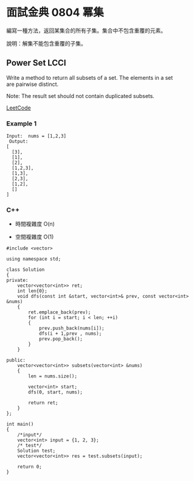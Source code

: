 # 面試金典 0804 冪集

編寫一種方法，返回某集合的所有子集。集合中不包含重覆的元素。

說明：解集不能包含重覆的子集。

##  Power Set LCCI
Write a method to return all subsets of a set. The elements in a set are pairwise distinct.

Note: The result set should not contain duplicated subsets.

[LeetCode](https://leetcode-cn.com/problems/power-set-lcci)


### Example 1
```
Input:  nums = [1,2,3]
 Output: 
[
  [3],
  [1],
  [2],
  [1,2,3],
  [1,3],
  [2,3],
  [1,2],
  []
]
```


### C++ 

* 時間複雜度 O(n) 

* 空間複雜度 O(1)

```
#include <vector>

using namespace std;

class Solution
{
private:
    vector<vector<int>> ret;
    int len{0};
    void dfs(const int &start, vector<int>& prev, const vector<int> &nums)
    {
        ret.emplace_back(prev);
        for (int i = start; i < len; ++i)
        {
            prev.push_back(nums[i]);
            dfs(i + 1,prev , nums);
            prev.pop_back();
        }
    }

public:
    vector<vector<int>> subsets(vector<int> &nums)
    {
        len = nums.size();

        vector<int> start;
        dfs(0, start, nums);

        return ret;
    }
};

int main()
{
    /*input*/
    vector<int> input = {1, 2, 3};
    /* test*/
    Solution test;
    vector<vector<int>> res = test.subsets(input);

    return 0;
}
```
